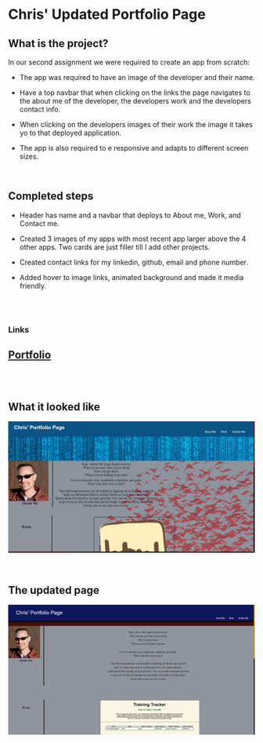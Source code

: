 
 # Chris' Updated Portfolio Page
 
 
##  What is the project?

In our second assignment we were required to create an app from scratch: 

- The app was required to have an image of the developer and their name. 

- Have a top navbar that when clicking on the links the page navigates to the about me of the developer, the developers work and the developers contact info.

- When clicking on the developers images of their work the image it takes yo to that deployed application.

- The app is also required to e responsive and adapts to different screen sizes. 

<br>

## Completed steps

- Header has name and a navbar that deploys to About me, Work, and Contact me.

- Created 3 images of my apps with most recent app larger above the 4 other apps. Two cards are just filler till I add other projects.

- Created contact links for my linkedin, github, email and phone number.

- Added hover to image links, animated background and made it media friendly.


<br>
<br>

### Links

## [Portfolio](https://montyking20.github.io/portfolio/)

<br>
<br>

## What it looked like

![website picture](/assets/images/screenshot-portfolio.jpg)

<br>

## The updated page

![Updated Portfolio](/assets/images/screenshot-updatedPortfolio.jpg)


